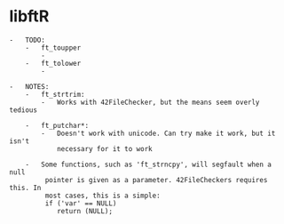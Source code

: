
# libftR

	-	TODO:
		-	ft_toupper
			-
		-	ft_tolower
			-

	-	NOTES:
		-	ft_strtrim:
			-	Works with 42FileChecker, but the means seem overly tedious

		-	ft_putchar*:
			-	Doesn't work with unicode. Can try make it work, but it isn't
				necessary for it to work

		-	Some functions, such as 'ft_strncpy', will segfault when a null
			 pointer is given as a parameter. 42FileCheckers requires this. In
			 most cases, this is a simple:
			 if ('var' == NULL)
			 	return (NULL);

